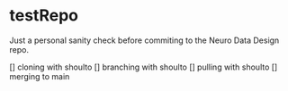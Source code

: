 # testRepo
Just a personal sanity check before commiting to the Neuro Data Design repo.

[] cloning with shoulto
[] branching with shoulto
[] pulling with shoulto
[] merging to main
